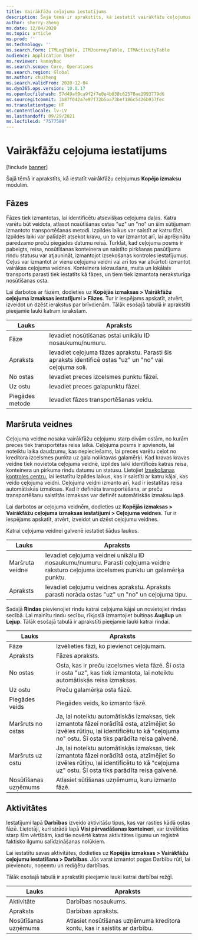 ```yaml
---
title: Vairākfāžu ceļojuma iestatījums
description: Šajā tēmā ir aprakstīts, kā iestatīt vairākfāžu ceļojumus Kopējo izmaksu modulim.
author: sherry-zheng
ms.date: 12/04/2020
ms.topic: article
ms.prod: ''
ms.technology: ''
ms.search.form: ITMLegTable, ITMJourneyTable, ITMActivityTable
audience: Application User
ms.reviewer: kamaybac
ms.search.scope: Core, Operations
ms.search.region: Global
ms.author: chuzheng
ms.search.validFrom: 2020-12-04
ms.dyn365.ops.version: 10.0.17
ms.openlocfilehash: 57d49af9ca9f2f7e0e4b038c62578ae1993779d6
ms.sourcegitcommit: 3b87f042a7e97f72b5aa73bef186c5426b937fec
ms.translationtype: HT
ms.contentlocale: lv-LV
ms.lasthandoff: 09/29/2021
ms.locfileid: "7577580"
---
```

# <a name="multi-leg-journey-setup"></a>Vairākfāžu ceļojuma iestatījums

[!include [banner](../../includes/banner.md)]

Šajā tēmā ir aprakstīts, kā iestatīt vairākfāžu ceļojumus **Kopējo izmaksu** modulim.

## <a name="legs"></a>Fāzes

Fāzes tiek izmantotas, lai identificētu atsevišķas ceļojuma daļas. Katra varētu būt veidota, atlasot nosūtīšanas ostas "uz" un "no" un šim sūtījumam izmantoto transportēšanas metodi. Izpildes laikus var saistīt ar katru fāzi. Izpildes laiki var palīdzēt atsekot kravu, un to var izmantot arī, lai aprēķinātu paredzamo preču piegādes datumu reisā. Turklāt, kad ceļojuma posms ir pabeigts, reisa, nosūtīšanas konteinera un saistīto pirkšanas pasūtījuma rindu statusu var atjaunināt, izmantojot izsekošanas kontroles iestatījumus. Ceļus var izmantot ar vienu ceļojuma veidni vai arī tos var atkārtoti izmantot vairākas ceļojuma veidnes. Konteinera iekraušana, muita un lokālais transports parasti tiek iestatīts kā fāzes, un tiem tiek izmantota neraksturīga nosūtīšanas osta.

Lai darbotos ar fāzēm, dodieties uz **Kopējās izmaksas \> Vairākfāžu ceļojuma izmaksas iestatījumi \> Fāzes**. Tur ir iespējams apskatīt, atvērt, izveidot un dzēst ierakstus par brīvdienām. Tālāk esošajā tabulā ir aprakstīti pieejamie lauki katram ierakstam.

| Lauks | Apraksts |
|---|---|
| Fāze | Ievadiet nosūtīšanas ostai unikālu ID nosaukumu/numuru. |
| Apraksts | Ievadiet ceļojuma fāzes aprakstu. Parasti šis apraksts identificē ostas "uz" un "no" vai ceļojuma soli. |
| No ostas | Ievadiet preces izcelsmes punktu fāzei. |
| Uz ostu | Ievadiet preces galapunktu fāzei. |
| Piegādes metode | Ievadiet fāzes transportēšanas veidu. |

## <a name="journey-templates"></a>Maršruta veidnes

Ceļojuma veidne nosaka vairākfāžu ceļojumu starp divām ostām, no kurām preces tiek transportētas reisa laikā. Ceļojuma posms ir apvienots, lai noteiktu laika daudzumu, kas nepieciešams, lai preces varētu ceļot no kreditora izcelsmes punkta uz gala noliktavas galamērķi. Kad kravas kravas veidne tiek novietota ceļojuma veidnē, izpildes laiki identificēs katras reisa, konteinera un pirkuma rindu datumu un statusu. Lietojiet [Izsekošanas kontroles centru](delivery-information-setup.md), lai iestatītu izpildes laikus, kas ir saistīti ar katru kājai, kas veido ceļojuma veidni. Ceļojuma veidni izmanto arī, kad ir iestatītas reisa automātiskās izmaksas. Kad ir definēta transportēšana, ar preču transportēšanu saistītās izmaksas var definēt automātiskās izmaksu lapā.

Lai darbotos ar ceļojuma veidnēm, dodieties uz **Kopējās izmaksas \> Vairākfāžu ceļojuma izmaksas iestatījumi \> Ceļojuma veidnes**. Tur ir iespējams apskatīt, atvērt, izveidot un dzēst ceļojumu veidnes.

Katrai ceļojuma veidnei galvenē iestatiet šādus laukus.

| Lauks | Apraksts |
|---|---|
| Maršruta veidne | Ievadiet ceļojuma veidnei unikālu ID nosaukumu/numuru. Parasti ceļojuma veidne raksturo ceļojuma izcelsmes punktu un galamērķa punktu. |
| Apraksts | Ievadiet ceļojumu veidnes aprakstu. Apraksts parasti norāda ostas "uz" un "no" un ceļojuma tipu. |

Sadaļā **Rindas** pievienojiet rindu katrai ceļojuma kājai un novietojiet rindas secībā. Lai mainītu rindu secību, rīkjoslā izmantojiet bultiņas **Augšup** un **Lejup**. Tālāk esošajā tabulā ir aprakstīti pieejamie lauki katrai rindai.

| Lauks | Apraksts |
|---|---|
| Fāze | Izvēlieties fāzi, ko pievienot ceļojumam. |
| Apraksts | Fāzes apraksts. |
| No ostas | Osta, kas ir preču izcelsmes vieta fāzē. Šī osta ir osta "uz", kas tiek izmantota, lai noteiktu automātiskās reisa izmaksas. |
| Uz ostu | Preču galamērķa osta fāzē. |
| Piegādes veids | Piegādes veids, ko izmanto fāzē. |
| Maršruts no ostas | Ja, lai noteiktu automātiskās izmaksas, tiek izmantota fāzei norādītā osta, atzīmējiet šo izvēles rūtiņu, lai identificētu to kā "ceļojuma no" ostu. Šī osta tiks parādīta reisa galvenē. |
| Maršruts uz ostu | Ja, lai noteiktu automātiskās izmaksas, tiek izmantota fāzei norādītā osta, atzīmējiet šo izvēles rūtiņu, lai identificētu to kā "ceļojuma uz" ostu. Šī osta tiks parādīta reisa galvenē. |
| Nosūtīšanas uzņēmums | Atlasiet sūtīšanas uzņēmumu, kuru izmanto fāzē. |

## <a name="activities"></a>Aktivitātes

Iestatījumi lapā **Darbības** izveido aktivitāšu tipus, kas var rasties kādā ostas fāzē. Lietotāji, kuri strādā lapā **Visi pārvadāšanas konteineri**, var izvēlēties starp šīm vērtībām, kad tie novērtē katras aktivitātes ilgumu un reģistrē faktisko ilgumu salīdzināšanas nolūkiem.

Lai iestatītu savas aktivitātes, dodieties uz **Kopējās izmaksas \> Vairākfāžu ceļojumu iestatīšana \> Darbības**. Jūs varat izmantot pogas Darbību rūtī, lai pievienotu, noņemtu un rediģētu darbības.

Tālāk esošajā tabulā ir aprakstīti pieejamie lauki katrai darbībai režģī.

| Lauks | Apraksts |
|---|---|
| Aktivitāte | Darbības nosaukums. |
| Apraksts | Darbības apraksts. |
| Nosūtīšanas uzņēmums | Atlasiet nosūtīšanas uzņēmuma kreditora kontu, kas ir saistīts ar darbību. |
